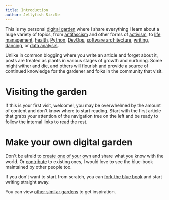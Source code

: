 ```yaml
---
title: Introduction
author: Jellyfish Sizzle
---
```


This is my personal [digital garden](digital_garden.md) where I share everything
I learn about a huge variety of topics, from [antifascism](antifascism.md)
and other forms of [activism](diversity.md), to [life
management](life_automation.md), [health](sleep.md), [Python](python.md),
[DevOps](devops.md), [software architecture](adr.md), [writing](writing.md),
[dancing](rave_dances.md), or [data analysis](recommender_systems.md).

Unlike in common blogging where you write an article and forget about it, posts
are treated as plants in various stages of growth and nurturing. Some might
wither and die, and others will flourish and provide a source of continued
knowledge for the gardener and folks in the community that visit.

# Visiting the garden

If this is your first visit, welcome!, you may be overwhelmed by the amount of
content and don't know where to start reading. Start with the first article that
grabs your attention of the navigation tree on the left and be ready to follow
the internal links to read the rest.

# Make your own digital garden

Don't be afraid to [create one of your own](build_your_own_wiki.md) and share
what you know with the world. Or [contribute](#contributing) to existing ones,
I would love to see the blue-book maintained by other people too.

If you don't want to start from scratch, you can [fork the blue
book](forking_this_wiki.md) and start writing straight away.

You can view [other similar gardens](digital_garden.md#existing-digital-gardens)
to get inspiration.

